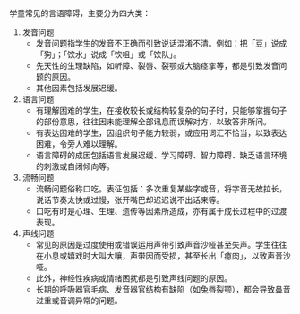 学童常见的言语障碍，主要分为四大类：

1. 发音问题
    - 发音问题指学生的发音不正确而引致说话混淆不清。例如：把「豆」说成「狗」；「饮水」说成「饮咀」或「饮队」。
    - 先天性的生理缺陷，如听障、裂唇、裂颚或大脑痉挛等，都是引致发音问题的原因。
    - 其他因素包括发展迟缓。
2. 语言问题
    - 有理解困难的学生，在接收较长或结构较复杂的句子时，只能够掌握句子的部份意思，往往因未能理解全部讯息而误解对方，以致答非所问。
    - 有表达困难的学生，因组织句子能力较弱，或应用词汇不恰当，以致表达困难，令旁人难以理解。
    - 语言障碍的成因包括语言发展迟缓、学习障碍、智力障碍、缺乏语言环境的刺激或自闭倾向等。
3. 流畅问题
    - 流畅问题俗称口吃。表征包括：多次重复某些字或音，将字音无故拉长，说话节奏太快或过慢，张开嘴巴却迟迟说不出话来等。
    - 口吃有时是心理、生理、遗传等因素所造成，亦有属于成长过程中的过渡表现。
4. 声线问题
    - 常见的原因是过度使用或错误运用声带引致声音沙哑甚至失声。学生往往在小息或嬉戏时大叫大嚷，声带因而受损，甚至长出「瘜肉」，以致声音沙哑。
    - 此外，神经性疾病或情绪困扰都是引致声线问题的原因。
    - 长期的呼吸器官毛病、发音器官结构有缺陷（如兔唇裂颚），都会导致鼻音过重或音调异常的问题。